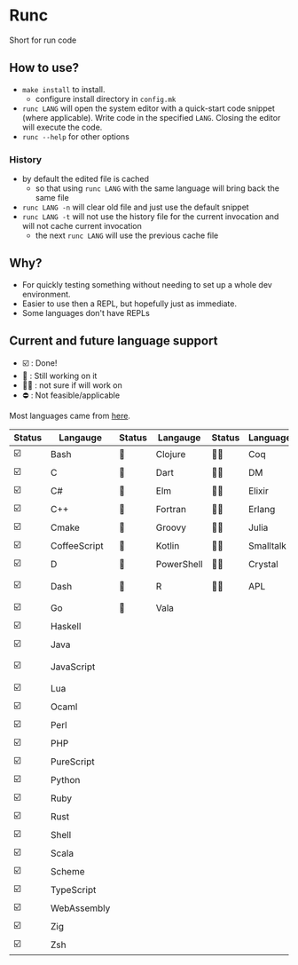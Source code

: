 # Runc

Short for run code

## How to use?

* `make install` to install.
  * configure install directory in `config.mk`
* `runc LANG` will open the system editor with a quick-start code snippet (where
  applicable). Write code in the specified `LANG`. Closing the editor will
  execute the code.
* `runc --help` for other options

### History

* by default the edited file is cached
  * so that using `runc LANG` with the same language will bring back the same
    file
* `runc LANG -n` will clear old file and just use the default snippet
* `runc LANG -t` will not use the history file for the current invocation and
  will not cache current invocation
  * the next `runc LANG` will use the previous cache file

## Why?

* For quickly testing something without needing to set up a whole dev
  environment.
* Easier to use then a REPL, but hopefully just as immediate.
* Some languages don't have REPLs

## Current and future language support

* :ballot_box_with_check: : Done!
* :hammer: : Still working on it
* :man_shrugging: : not sure if will work on
* :no_entry: : Not feasible/applicable

Most languages came from
[here](https://madnight.github.io/githut/#/pull_requests/2021/3).

| Status                  | Langauge     | Status   | Langauge   | Status          | Language  | Status     | Language          |
|-------------------------|--------------|----------|------------|-----------------|-----------|------------|-------------------|
| :ballot_box_with_check: | Bash         | :hammer: | Clojure    | :man_shrugging: | Coq       | :no_entry: | Emacs Lisp        |
| :ballot_box_with_check: | C            | :hammer: | Dart       | :man_shrugging: | DM        | :no_entry: | F#                |
| :ballot_box_with_check: | C#           | :hammer: | Elm        | :man_shrugging: | Elixir    | :no_entry: | Jsonnet           |
| :ballot_box_with_check: | C++          | :hammer: | Fortran    | :man_shrugging: | Erlang    | :no_entry: | MATLAB            |
| :ballot_box_with_check: | Cmake        | :hammer: | Groovy     | :man_shrugging: | Julia     | :no_entry: | NASL              |
| :ballot_box_with_check: | CoffeeScript | :hammer: | Kotlin     | :man_shrugging: | Smalltalk | :no_entry: | Nix               |
| :ballot_box_with_check: | D            | :hammer: | PowerShell | :man_shrugging: | Crystal   | :no_entry: | Objective-C       |
| :ballot_box_with_check: | Dash         | :hammer: | R          | :man_shrugging: | APL       | :no_entry: | Objective-C++     |
| :ballot_box_with_check: | Go           | :hammer: | Vala       |                 |           | :no_entry: | Puppet            |
| :ballot_box_with_check: | Haskell      |          |            |                 |           | :no_entry: | Swift             |
| :ballot_box_with_check: | Java         |          |            |                 |           | :no_entry: | SystemVerilog     |
| :ballot_box_with_check: | JavaScript   |          |            |                 |           | :no_entry: | Visual Basic .NET |
| :ballot_box_with_check: | Lua          |          |            |                 |           | :no_entry: | TSQL              |
| :ballot_box_with_check: | Ocaml        |          |            |                 |           | :no_entry: | Vim script        |
| :ballot_box_with_check: | Perl         |          |            |                 |           |            |                   |
| :ballot_box_with_check: | PHP          |          |            |                 |           |            |                   |
| :ballot_box_with_check: | PureScript   |          |            |                 |           |            |                   |
| :ballot_box_with_check: | Python       |          |            |                 |           |            |                   |
| :ballot_box_with_check: | Ruby         |          |            |                 |           |            |                   |
| :ballot_box_with_check: | Rust         |          |            |                 |           |            |                   |
| :ballot_box_with_check: | Shell        |          |            |                 |           |            |                   |
| :ballot_box_with_check: | Scala        |          |            |                 |           |            |                   |
| :ballot_box_with_check: | Scheme       |          |            |                 |           |            |                   |
| :ballot_box_with_check: | TypeScript   |          |            |                 |           |            |                   |
| :ballot_box_with_check: | WebAssembly  |          |            |                 |           |            |                   |
| :ballot_box_with_check: | Zig          |          |            |                 |           |            |                   |
| :ballot_box_with_check: | Zsh          |          |            |                 |           |            |                   |
